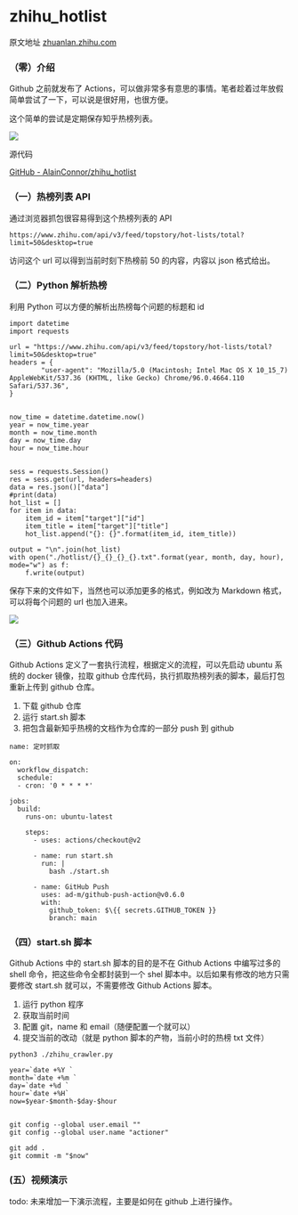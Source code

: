 # zhihu_hotlist
原文地址 [zhuanlan.zhihu.com](https://zhuanlan.zhihu.com/p/463667802)

### （零）介绍

Github 之前就发布了 Actions，可以做非常多有意思的事情。笔者趁着过年放假简单尝试了一下，可以说是很好用，也很方便。

这个简单的尝试是定期保存知乎热榜列表。

![](https://pic2.zhimg.com/v2-10b7e7bf3803a1c5fb5a80aefdc20531_r.jpg)

源代码

[GitHub - AlainConnor/zhihu_hotlist](https://link.zhihu.com/?target=https%3A//github.com/AlainConnor/zhihu_hotlist)

### （一）热榜列表 API

通过浏览器抓包很容易得到这个热榜列表的 API

```
https://www.zhihu.com/api/v3/feed/topstory/hot-lists/total?limit=50&desktop=true

```

访问这个 url 可以得到当前时刻下热榜前 50 的内容，内容以 json 格式给出。

### （二）Python 解析热榜

利用 Python 可以方便的解析出热榜每个问题的标题和 id

```
import datetime
import requests

url = "https://www.zhihu.com/api/v3/feed/topstory/hot-lists/total?limit=50&desktop=true"
headers = {
        "user-agent": "Mozilla/5.0 (Macintosh; Intel Mac OS X 10_15_7) AppleWebKit/537.36 (KHTML, like Gecko) Chrome/96.0.4664.110 Safari/537.36",
}


now_time = datetime.datetime.now()
year = now_time.year
month = now_time.month
day = now_time.day
hour = now_time.hour


sess = requests.Session()
res = sess.get(url, headers=headers)
data = res.json()["data"]
#print(data)
hot_list = []
for item in data:
    item_id = item["target"]["id"]
    item_title = item["target"]["title"]
    hot_list.append("{}: {}".format(item_id, item_title))

output = "\n".join(hot_list)
with open("./hotlist/{}_{}_{}_{}.txt".format(year, month, day, hour), mode="w") as f:
    f.write(output)

```

保存下来的文件如下，当然也可以添加更多的格式，例如改为 Markdown 格式，可以将每个问题的 url 也加入进来。

![](https://pic2.zhimg.com/v2-3dbbbfbb66fbbaa2045c40e923160fb9_r.jpg)

### （三）Github Actions 代码

Github Actions 定义了一套执行流程，根据定义的流程，可以先启动 ubuntu 系统的 docker 镜像，拉取 github 仓库代码，执行抓取热榜列表的脚本，最后打包重新上传到 github 仓库。

1.  下载 github 仓库
2.  运行 start.sh 脚本
3.  把包含最新知乎热榜的文档作为仓库的一部分 push 到 github

```
name: 定时抓取

on:
  workflow_dispatch:
  schedule:
  - cron: '0 * * * *'

jobs:
  build:
    runs-on: ubuntu-latest

    steps:
      - uses: actions/checkout@v2

      - name: run start.sh
        run: |
          bash ./start.sh
          
      - name: GitHub Push
        uses: ad-m/github-push-action@v0.6.0
        with:
          github_token: $\{{ secrets.GITHUB_TOKEN }}
          branch: main

```

### （四）start.sh 脚本

Github Actions 中的 start.sh 脚本的目的是不在 Github Actions 中编写过多的 shell 命令，把这些命令全都封装到一个 shel 脚本中。以后如果有修改的地方只需要修改 start.sh 就可以，不需要修改 Github Actions 脚本。

1.  运行 python 程序
2.  获取当前时间
3.  配置 git，name 和 email（随便配置一个就可以）
4.  提交当前的改动（就是 python 脚本的产物，当前小时的热榜 txt 文件）

```
python3 ./zhihu_crawler.py

year=`date +%Y `
month=`date +%m `
day=`date +%d `
hour=`date +%H`
now=$year-$month-$day-$hour


git config --global user.email ""
git config --global user.name "actioner"

git add .
git commit -m "$now"

```

### (五）视频演示

todo: 未来增加一下演示流程，主要是如何在 github 上进行操作。
